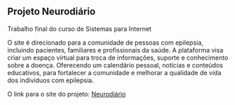 <h2>Projeto Neurodiário</h2>
Trabalho final do curso de Sistemas para Internet

O site é direcionado para a comunidade de pessoas com epilepsia, incluindo pacientes,
familiares e profissionais da saúde. A plataforma visa criar um espaço virtual para troca de
informações, suporte e conhecimento sobre a doença. Oferecendo um calendário pessoal,
notícias e conteúdos educativos, para fortalecer a comunidade e melhorar a qualidade de
vida dos indivíduos com epilepsia.

O link para o site do projeto: 
[Neurodiário](https://tinyurl.com/neurodiario)
